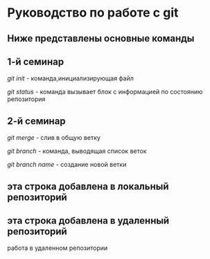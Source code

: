 # Руководство по работе с git

## Ниже представлены основные команды
## 1-й семинар
*git init* - команда,инициализирующая файл

*git status* - команда вызывает блок с информацией  по состоянию репозитория
## 2-й семинар
*git merge* - слив в общую ветку

*git branch* - команда, выводящая список веток

*git branch name* - создание новой ветки

## эта строка добавлена в локальный репозиторий


## эта строка добавлена в удаленный репозиторий
работа в удаленном репозитории
